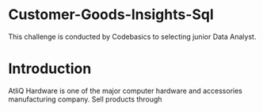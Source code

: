 # Customer-Goods-Insights-Sql
 This challenge is conducted by Codebasics to selecting junior Data Analyst.

# Introduction
 AtliQ Hardware is one of the major computer hardware and accessories manufacturing company.
  Sell products through 

